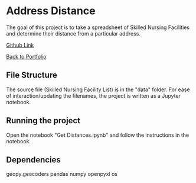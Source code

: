 # Address Distance
The goal of this project is to take a spreadsheet of Skilled Nursing Facilities and determine their distance from a particular address.

[Github Link](https://github.com/leab38/Address-Distance)

[Back to Portfolio](https://leab38.github.io/)

## File Structure
The source file (Skilled Nursing Facility List) is in the "data" folder. For ease of interaction/updating the filenames, the project is written as a Jupyter notebook.

## Running the project
Open the notebook "Get Distances.ipynb" and follow the instructions in the notebook.

## Dependencies
geopy.geocoders
pandas
numpy
openpyxl
os